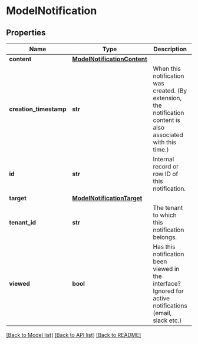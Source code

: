 # ModelNotification

## Properties
Name | Type | Description | Notes
------------ | ------------- | ------------- | -------------
**content** | [**ModelNotificationContent**](ModelNotificationContent.md) |  | [optional] 
**creation_timestamp** | **str** | When this notification was created. (By extension, the notification content is also associated with this time.) | [optional] 
**id** | **str** | Internal record or row ID of this notification. | [optional] 
**target** | [**ModelNotificationTarget**](ModelNotificationTarget.md) |  | [optional] 
**tenant_id** | **str** | The tenant to which this notification belongs. | [optional] 
**viewed** | **bool** | Has this notification been viewed in the interface? Ignored for active notifications (email, slack etc.) | [optional] 

[[Back to Model list]](../README.md#documentation-for-models) [[Back to API list]](../README.md#documentation-for-api-endpoints) [[Back to README]](../README.md)


